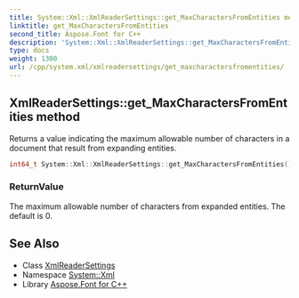 ```yaml
---
title: System::Xml::XmlReaderSettings::get_MaxCharactersFromEntities method
linktitle: get_MaxCharactersFromEntities
second_title: Aspose.Font for C++
description: 'System::Xml::XmlReaderSettings::get_MaxCharactersFromEntities method. Returns a value indicating the maximum allowable number of characters in a document that result from expanding entities in C++.'
type: docs
weight: 1300
url: /cpp/system.xml/xmlreadersettings/get_maxcharactersfromentities/
---
```

## XmlReaderSettings::get_MaxCharactersFromEntities method


Returns a value indicating the maximum allowable number of characters in a document that result from expanding entities.

```cpp
int64_t System::Xml::XmlReaderSettings::get_MaxCharactersFromEntities()
```


### ReturnValue

The maximum allowable number of characters from expanded entities. The default is 0.

## See Also

* Class [XmlReaderSettings](../)
* Namespace [System::Xml](../../)
* Library [Aspose.Font for C++](../../../)
